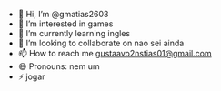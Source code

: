 - 👋 Hi, I’m @gmatias2603
- 👀 I’m interested in games
- 🌱 I’m currently learning ingles
- 💞️ I’m looking to collaborate on nao sei ainda 
- 📫 How to reach me gustaavo2nstias01@gmail.com
- 😄 Pronouns: nem um
- ⚡ jogar

<!---
gmatias2603/gmatias2603 is a ✨ special ✨ repository because its `README.md` (this file) appears on your GitHub profile.
You can click the Preview link to take a look at your changes.
--->
